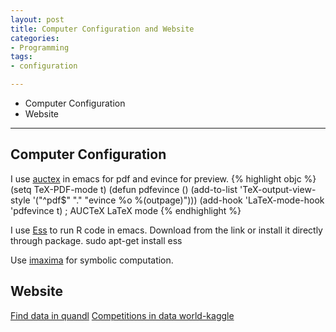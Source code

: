```yaml
---
layout: post
title: Computer Configuration and Website
categories:
- Programming
tags:
- configuration

---
```

* Computer Configuration
* Website

---

## Computer Configuration
I use [auctex](https://www.gnu.org/software/auctex/download-for-unix.html) in emacs for pdf and evince for preview.
{% highlight objc %}
(setq TeX-PDF-mode t)
(defun pdfevince ()
   (add-to-list 'TeX-output-view-style
                 '("^pdf$" "." "evince %o %(outpage)")))
(add-hook  'LaTeX-mode-hook  'pdfevince  t) ; AUCTeX LaTeX mode
{% endhighlight %}

I use [Ess](http://ess.r-project.org/index.php?Section=download) to run R code in emacs. Download from the link or install it directly through package.
	sudo apt-get install  ess

Use [imaxima](https://sites.google.com/site/imaximaimath/download-and-install/easy-install-on-linux) for symbolic computation.


## Website
[Find data in quandl](http://quandl.com)
[Competitions in data world-kaggle](http://kaggle.com)

